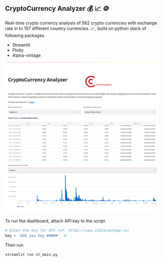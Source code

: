 ## CryptoCurrency Analyzer :moneybag: :chart_with_upwards_trend: :coin:


Real-time crypto currency analysis of 562 crypto currencies with exchange rate in to 157 different country currencies. :chart_with_upwards_trend:, build on python stack of following packages.

* Streamlit
* Plotly
* Alpha-vintage

![Sample Preview](../assets/dashboards/crypto-curreny.png)

To run the dashboard, attach API key to the script.

```python
# Enter the key for API ref: https://www.alphavantage.co/
key = 'Add you key #####'  #
```
Then run 
```shell
streamlit run st_main.py
```
